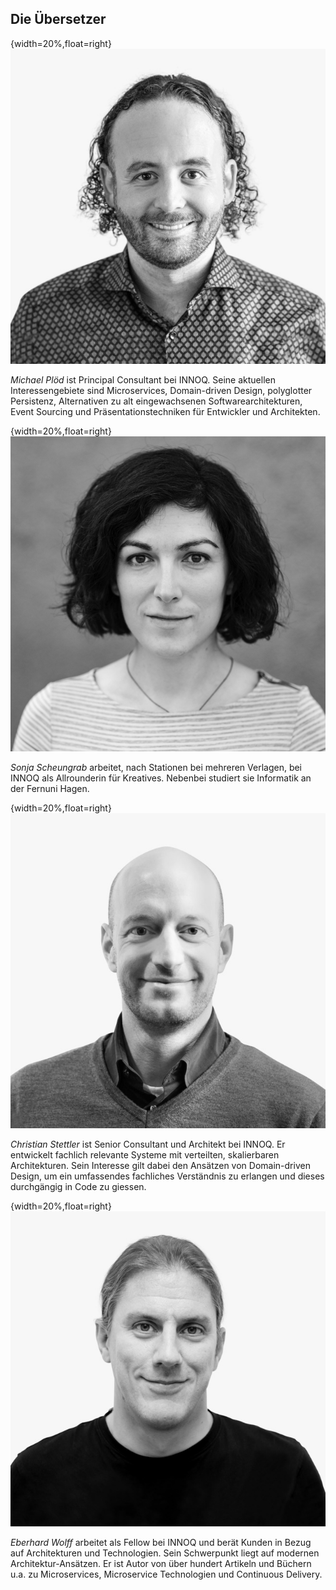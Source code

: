## Die Übersetzer

{width=20%,float=right}
![](images/michael.jpg)

*Michael Plöd* ist Principal Consultant bei INNOQ. Seine aktuellen Interessengebiete sind Microservices, Domain-driven Design, polyglotter Persistenz, Alternativen zu alt eingewachsenen Softwarearchitekturen, Event Sourcing und Präsentationstechniken für Entwickler und Architekten.

{width=20%,float=right}
![](images/sonja.jpg)

*Sonja Scheungrab* arbeitet, nach Stationen bei mehreren Verlagen, bei
INNOQ als Allrounderin für Kreatives. Nebenbei studiert sie Informatik
an der Fernuni Hagen.


{width=20%,float=right}
![](images/christian.jpg)

*Christian Stettler* ist Senior Consultant und Architekt bei INNOQ.
Er entwickelt fachlich relevante Systeme mit verteilten, 
skalierbaren Architekturen. Sein Interesse gilt dabei den Ansätzen von 
Domain-driven Design, um ein umfassendes fachliches Verständnis zu 
erlangen und dieses durchgängig in Code zu giessen.

{width=20%,float=right}
![](images/eberhard.jpg)

*Eberhard Wolff* arbeitet als Fellow bei INNOQ und berät 
Kunden in Bezug auf Architekturen und Technologien. Sein
Schwerpunkt liegt auf modernen Architektur-Ansätzen. Er ist Autor von 
über hundert Artikeln und Büchern u.a. zu
Microservices, Microservice
Technologien und Continuous Delivery.
